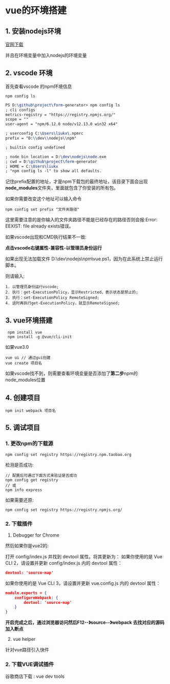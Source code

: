# vue的环境搭建

## 1. 安装nodejs环境

[官网下载](http://nodejs.cn/download/)

并且在环境变量中加入nodejs的环境变量

##  2. vscode 环境

首先查看vscode 的npm环境信息

```shell
npm config ls
```

```tex
PS D:\github\project\form-generator> npm config ls
; cli configs
metrics-registry = "https://registry.npmjs.org/"
scope = ""
user-agent = "npm/6.12.0 node/v12.13.0 win32 x64"

; userconfig C:\Users\liukx\.npmrc
prefix = "D:\\dev\\nodejs\\npm"

; builtin config undefined

; node bin location = D:\dev\nodejs\node.exe
; cwd = D:\github\project\form-generator
; HOME = C:\Users\liukx
; "npm config ls -l" to show all defaults.
```

记住prefix配置的地址，才是npm下载包的最终地址，该目录下面会出现**node_modules**文件夹，里面就包含了你安装的所有包。

如果你需要改变这个地址可以输入命令

```shell
npm config set prefix "文件夹路径"
```

这里需要注意的是你输入的文件夹路径不能是已经存在的路径否则会报:Error: EEXIST: file already exists错误。

如果vscode出现和CMD执行结果不一致:

**点击vscode右键属性-兼容性-以管理员身份运行**

如果出现无法加载文件 D:\dev\nodejs\npm\vue.ps1，因为在此系统上禁止运行脚本。

则请输入: 

```shell
1. 以管理员身份运行vscode;
2. 执行：get-ExecutionPolicy，显示Restricted，表示状态是禁止的;
3. 执行：set-ExecutionPolicy RemoteSigned;
4. 这时再执行get-ExecutionPolicy，就显示RemoteSigned;
```

## 3. vue环境搭建

```shell
 npm install vue 
 npm install -g @vue/cli-init
```

如果vue3.0

```shell
vue ui // 通过gui创建
vue create 项目名 
```



如果vscode找不到，则需要查看环境变量是否添加了**第二步**npm的node_modules位置



## 4. 创建项目

```shell
npm init webpack 项目名
```



## 5. 调试项目

### 1. 更改npm的下载源

```shell
npm config set registry https://registry.npm.taobao.org
```

检测是否成功:

```shell
// 配置后可通过下面方式来验证是否成功
npm config get registry
// 或
npm info express
```

如果需要还原:

```shell
npm config set registry https://registry.npmjs.org/
```

### 2. 下载插件

1.  Debugger for Chrome

然后如果你是vue2的:

打开 config/index.js 并找到 devtool 属性。将其更新为：
如果你使用的是 Vue CLI 2，请设置并更新 config/index.js 内的 devtool 属性：

```json
devtool: 'source-map'
```

 如果你使用的是 Vue CLI 3，请设置并更新 vue.config.js 内的 devtool 属性：

```json
module.exports = {
    configureWebpack: {
    	devtool: 'source-map'
    }
} 
```



**开启完成之后，通过浏览器访问然后F12--》source--》webpack 去找对应的源码加入断点**

2. vue helper

针对vue路径引入快件

### 2. 下载VUE调试插件

谷歌商店下载 : vue dev tools







